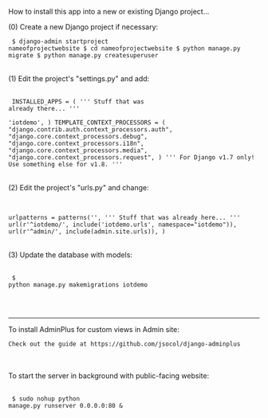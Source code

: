 
How to install this app into a new or existing Django project... 


(0) Create a new Django project if necessary: 
<br/><pre lang="bash"><code>
$ django-admin startproject nameofprojectwebsite 
$ cd nameofprojectwebsite 
$ python manage.py migrate 
$ python manage.py createsuperuser 
</pre></code>
<br/>
(1) Edit the project's "settings.py" and add: <br/>
<br/><pre lang="python"><code>
INSTALLED_APPS = (
	''' Stuff that was already there... '''  
	'iotdemo',
)
TEMPLATE_CONTEXT_PROCESSORS = (
	"django.contrib.auth.context_processors.auth", 
	"django.core.context_processors.debug", 
	"django.core.context_processors.i18n", 
	"django.core.context_processors.media", 
	"django.core.context_processors.request", 
)
''' For Django v1.7 only! Use something else for v1.8. '''
</pre></code>
<br/>
(2) Edit the project's "urls.py" and change: <br/>
<br/><pre lang="python"><code>
urlpatterns = patterns('', 
	''' Stuff that was already here... ''' 
	url(r'^iotdemo/', include('iotdemo.urls', namespace="iotdemo")), 
	url(r'^admin/', include(admin.site.urls)), 
) 
</pre></code>
<br/>
(3) Update the database with models: <br/>
<br/><pre lang="bash"><code>
$ python manage.py makemigrations iotdemo <br/>
</pre></code><br/>

---

To install AdminPlus for custom views in Admin site: <br/>
<pre><code>Check out the guide at https://github.com/jsocol/django-adminplus</pre></code>
<br/><br/>
To start the server in background with public-facing website: <br/>
<br/><pre lang="bash"><code>
$ sudo nohup  python manage.py runserver 0.0.0.0:80 & 
</pre></code><br/>
